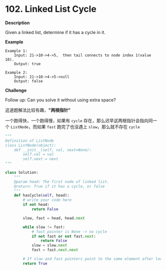 # 102. Linked List Cycle

**Description**

Given a linked list, determine if it has a cycle in it.

**Example**

```
Example 1:
    Input: 21->10->4->5,  then tail connects to node index 1(value 10).
    Output: true
    
Example 2:
    Input: 21->10->4->5->null
    Output: false
```

**Challenge**

Follow up: Can you solve it without using extra space?



这道题解法比较有趣，**"两根指针"**

一个跑得快，一个跑得慢，如果有 `cycle` 存在，那么迟早这两根指针会指向同一个 `ListNode`，而如果 `fast` 跑完了也没遇上 `slow`，那么就不存在 `cycle`



```python
"""
Definition of ListNode
class ListNode(object):
    def __init__(self, val, next=None):
        self.val = val
        self.next = next
"""

class Solution:
    """
    @param head: The first node of linked list.
    @return: True if it has a cycle, or false
    """
    def hasCycle(self, head):
        # write your code here
        if not head:
            return False

        slow, fast = head, head.next

        while slow != fast:
            # fast pointer is None -> no cycle
            if not fast or not fast.next:
                return False
            slow = slow.next
            fast = fast.next.next

        # If slow and fast pointers point to the same element after loop -> cycle exists
        return True
```
